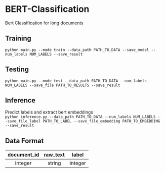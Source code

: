 # BERT-Classification
Bert Classification for long documents

## Training
```python main.py --mode train --data_path PATH_TO_DATA --save_model --num_labels NUM_LABELS --save_result```

## Testing
```python main.py --mode test --data_path PATH_TO_DATA --num_labels NUM_LABELS --save_file PATH_TO_RESULTS --save_result```

## Inference
Predict labels and extract bert embeddings \
```python inference.py --data_path PATH_TO_DATA --num_labels NUM_LABELS --save_file_label PATH_TO_LABEL --save_file_embedding PATH_TO_EMBEDDING --save_result```

## Data Format

document_id  | raw_text | label
| :-: | :-: | :-: |
integer  | string | integer
